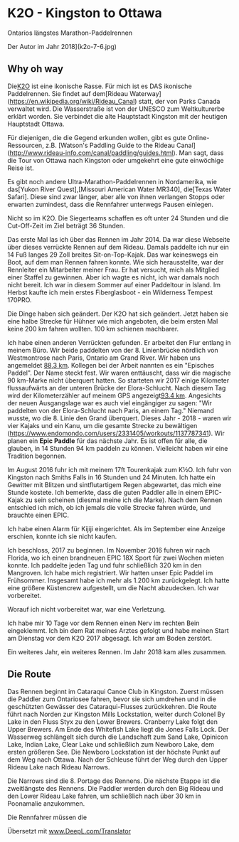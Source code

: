 # K2O - Kingston to Ottawa

Ontarios längstes Marathon-Paddelrennen

Der Autor im Jahr 2018](k2o-7-6.jpg)

## Why oh way

Die[K2O](http://kingston2ottawa.ca) ist eine ikonische Rasse. Für mich ist es DAS ikonische Paddelrennen. Sie findet auf dem[Rideau Waterway] (https://en.wikipedia.org/wiki/Rideau_Canal) statt, der von Parks Canada verwaltet wird. Die Wasserstraße ist von der UNESCO zum Weltkulturerbe erklärt worden. Sie verbindet die alte Hauptstadt Kingston mit der heutigen Hauptstadt Ottawa.

Für diejenigen, die die Gegend erkunden wollen, gibt es gute Online-Ressourcen, z.B. [Watson's Paddling Guide to the Rideau Canal] (http://www.rideau-info.com/canal/paddling/guides.html). Man sagt, dass die Tour von Ottawa nach Kingston oder umgekehrt eine gute einwöchige Reise ist.

Es gibt noch andere Ultra-Marathon-Paddelrennen in Nordamerika, wie das[Yukon River Quest],[Missouri American Water MR340], die[Texas Water Safari]. Diese sind zwar länger, aber alle von ihnen verlangen Stopps oder erwarten zumindest, dass die Rennfahrer unterwegs Pausen einlegen.

Nicht so im K2O. Die Siegerteams schaffen es oft unter 24 Stunden und die Cut-Off-Zeit im Ziel beträgt 36 Stunden.

Das erste Mal las ich über das Rennen im Jahr 2014. Da war diese Webseite über dieses verrückte Rennen auf dem Rideau. Damals paddelte ich nur ein 14 Fuß langes 29 Zoll breites Sit-on-Top-Kajak. Das war keineswegs ein Boot, auf dem man Rennen fahren konnte. Wie sich herausstellte, war der Rennleiter ein Mitarbeiter meiner Frau. Er hat versucht, mich als Mitglied einer Staffel zu gewinnen. Aber ich wagte es nicht, ich war damals noch nicht bereit. Ich war in diesem Sommer auf einer Paddeltour in Island. Im Herbst kaufte ich mein erstes Fiberglasboot - ein Wilderness Tempest 170PRO.

Die Dinge haben sich geändert. Der K2O hat sich geändert. Jetzt haben sie eine halbe Strecke für Hühner wie mich angeboten, die beim ersten Mal keine 200 km fahren wollten.
100 km schienen machbarer.

Ich habe einen anderen Verrückten gefunden. Er arbeitet den Flur entlang in meinem Büro. Wir beide paddelten von der 8. Linienbrücke nördlich von Westmontrose nach Paris, Ontario am Grand River. Wir haben uns angemeldet [88,3 km](https://www.endomondo.com/users/2331405/workouts/578506690). Kollegen bei der Arbeit nannten es ein "Episches Paddel". Der Name steckt fest. Wir waren enttäuscht, dass wir die magische 90 km-Marke nicht überquert hatten. So starteten wir 2017 einige Kilometer flussaufwärts an der unteren Brücke der Elora-Schlucht. Nach diesem Tag wird der Kilometerzähler auf meinem GPS angezeigt[93.4 km](https://www.endomondo.com/users/2331405/workouts/958850726). Angesichts der neuen Ausgangslage war es auch viel eingängiger zu sagen: "Wir paddelten von der Elora-Schlucht nach Paris, an einem Tag." Niemand wusste, wo die 8. Linie den Grand überquert.
Dieses Jahr - 2018 - waren wir vier Kajaks und ein Kanu, um die gesamte Strecke zu bewältigen (https://www.endomondo.com/users/2331405/workouts/1137787341). Wir planen ein **Epic Paddle** für das nächste Jahr. Es ist offen für alle, die glauben, in 14 Stunden 94 km paddeln zu können. Vielleicht haben wir eine Tradition begonnen.

Im August 2016 fuhr ich mit meinem 17ft Tourenkajak zum K&frac12;O. Ich fuhr von Kingston nach Smiths Falls in 16 Stunden und 24 Minuten. Ich hatte ein Gewitter mit Blitzen und sintflutartigem Regen abgewartet, das mich eine Stunde kostete.
Ich bemerkte, dass die guten Paddler alle in einem EPIC-Kajak zu sein scheinen (diesmal meine ich die Marke). Nach dem Rennen entschied ich mich, ob ich jemals die volle Strecke fahren würde, und brauchte einen EPIC.

Ich habe einen Alarm für Kijiji eingerichtet. Als im September eine Anzeige erschien, konnte ich sie nicht kaufen.

Ich beschloss, 2017 zu beginnen. Im November 2016 fuhren wir nach Florida, wo ich einen brandneuen EPIC 18X Sport für zwei Wochen mieten konnte. Ich paddelte jeden Tag und fuhr schließlich 320 km in den Mangroven. Ich habe mich registriert. Wir hatten unser Epic Paddel im Frühsommer. Insgesamt habe ich mehr als 1.200 km zurückgelegt. Ich hatte eine größere Küstencrew aufgestellt, um die Nacht abzudecken. Ich war vorbereitet.

Worauf ich nicht vorbereitet war, war eine Verletzung.

Ich habe mir 10 Tage vor dem Rennen einen Nerv im rechten Bein eingeklemmt. Ich bin dem Rat meines Arztes gefolgt und habe meinen Start am Dienstag vor dem K2O 2017 abgesagt. Ich war am Boden zerstört.

Ein weiteres Jahr, ein weiteres Rennen. Im Jahr 2018 kam alles zusammen.


## Die Route

Das Rennen beginnt im Cataraqui Canoe Club in Kingston. Zuerst müssen die Paddler zum Ontariosee fahren, bevor sie sich umdrehen und in die geschützten Gewässer des Cataraqui-Flusses zurückkehren. Die Route führt nach Norden zur Kingston Mills Lockstation, weiter durch Colonel By Lake in den Fluss Styx zu den Lower Brewers. Cranberry Lake folgt den Upper Brewers. Am Ende des Whitefish Lake liegt die Jones Falls Lock. Der Wasserweg schlängelt sich durch die Landschaft zum Sand Lake, Opinicon Lake, Indian Lake, Clear Lake und schließlich zum Newboro Lake, dem ersten größeren See.
Die Newboro Lockstation ist der höchste Punkt auf dem Weg nach Ottawa. Nach der Schleuse führt der Weg durch den Upper Rideau Lake nach Rideau Narrows.

Die Narrows sind die 8. Portage des Rennens. Die nächste Etappe ist die zweitlängste des Rennens. Die Paddler werden durch den Big Rideau und den Lower Rideau Lake fahren, um schließlich nach über 30 km in Poonamalie anzukommen.

Die Rennfahrer müssen die

Übersetzt mit www.DeepL.com/Translator
